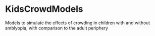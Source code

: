 # KidsCrowdModels
 Models to simulate the effects of crowding in children with and without amblyopia, with comparison to the adult periphery
